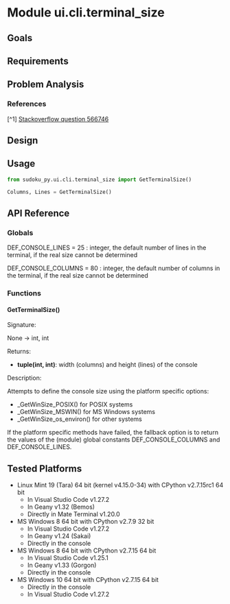 # Module ui.cli.terminal_size

## Goals

## Requirements

## Problem Analysis

### References

[^1] [Stackoverflow question 566746](https://stackoverflow.com/questions/566746/how-to-get-linux-console-window-width-in-python)

## Design

## Usage

```python
from sudoku_py.ui.cli.terminal_size import GetTerminalSize()

Columns, Lines = GetTerminalSize()
```

## API Reference

### Globals

DEF_CONSOLE_LINES = 25 : integer, the default number of lines in the terminal, if the real size cannot be determined

DEF_CONSOLE_COLUMNS = 80 : integer, the default number of columns in the terminal, if the real size cannot be determined

### Functions

#### GetTerminalSize()

Signature:

None -> int, int

Returns:

  - **tuple(int, int)**: width (columns) and height (lines) of the console

Description:

Attempts to define the console size using the platform specific options:
  * _GetWinSize_POSIX() for POSIX systems
  * _GetWinSize_MSWIN() for MS Windows systems
  * _GetWinSize_os_environ() for other systems

If the platform specific methods have failed, the fallback option is to return the values of the (module) global constants DEF_CONSOLE_COLUMNS and DEF_CONSOLE_LINES.

## Tested Platforms

* Linux Mint 19 (Tara) 64 bit (kernel v4.15.0-34) with CPython v2.7.15rc1 64 bit
  - In Visual Studio Code v1.27.2
  - In Geany v1.32 (Bemos)
  - Directly in Mate Terminal v1.20.0
* MS Windows 8 64 bit with CPython v2.7.9 32 bit
  - In Visual Studio Code v1.27.2
  - In Geany v1.24 (Sakai)
  - Directly in the console
* MS Windows 8 64 bit with CPython v2.7.15 64 bit
  - In Visual Studio Code v1.25.1
  - In Geany v1.33 (Gorgon)
  - Directly in the console
* MS Windows 10 64 bit with CPython v2.7.15 64 bit
  - Directly in the console
  - In Visual Studio Code v1.27.2